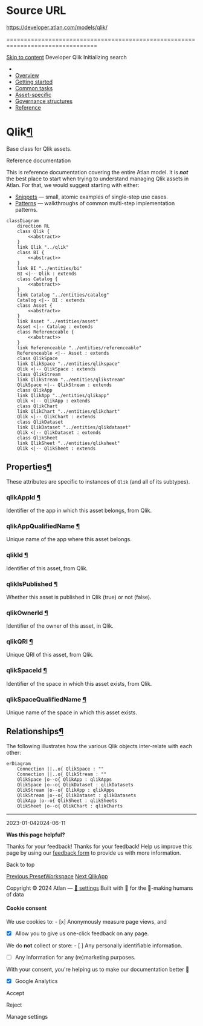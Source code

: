 # Source URL
https://developer.atlan.com/models/qlik/

================================================================================

<!--
canonical: https://developer.atlan.com/models/qlik/
meta-content-security-policy: object-src 'none'; base-uri 'self'; manifest-src 'self'; media-src 'self';
meta-description: Dear Developers
meta-generator: mkdocs-1.6.1, mkdocs-material-9.6.14
meta-og-description: Dear Developers
meta-og-image: https://developer.atlan.com/assets/images/social/models/qlik/index.png
meta-og-image-height: 630
meta-og-image-type: image/png
meta-og-image-width: 1200
meta-og-title: Qlik - Developer
meta-og-type: website
meta-og-url: https://developer.atlan.com/models/qlik/
meta-twitter:card: summary_large_image
meta-twitter:description: Dear Developers
meta-twitter:image: https://developer.atlan.com/assets/images/social/models/qlik/index.png
meta-twitter:title: Qlik - Developer
meta-viewport: width=device-width,initial-scale=1
title: Qlik - Developer
-->

[Skip to content](#qlik) Developer Qlik Initializing search 

* 
* [Overview](../..)
* [Getting started](../../getting-started/)
* [Common tasks](../../snippets/)
* [Asset\-specific](../../patterns/)
* [Governance structures](../../governance/)
* [Reference](../../reference/)

Qlik[¶](#qlik "Permanent link")
===============================

Base class for Qlik assets.

Reference documentation

This is reference documentation covering the entire Atlan model. It is ***not*** the best place to start when trying to understand managing Qlik assets in Atlan. For that, we would suggest starting with either:

* [Snippets](../../snippets/) — small, atomic examples of single\-step use cases.
* [Patterns](../../patterns/) — walkthroughs of common multi\-step implementation patterns.

```
classDiagram
    direction RL
    class Qlik {
        <<abstract>>
    }
    link Qlik "../qlik"
    class BI {
        <<abstract>>
    }
    link BI "../entities/bi"
    BI <|-- Qlik : extends
    class Catalog {
        <<abstract>>
    }
    link Catalog "../entities/catalog"
    Catalog <|-- BI : extends
    class Asset {
        <<abstract>>
    }
    link Asset "../entities/asset"
    Asset <|-- Catalog : extends
    class Referenceable {
        <<abstract>>
    }
    link Referenceable "../entities/referenceable"
    Referenceable <|-- Asset : extends
    class QlikSpace
    link QlikSpace "../entities/qlikspace"
    Qlik <|-- QlikSpace : extends
    class QlikStream
    link QlikStream "../entities/qlikstream"
    QlikSpace <|-- QlikStream : extends
    class QlikApp
    link QlikApp "../entities/qlikapp"
    Qlik <|-- QlikApp : extends
    class QlikChart
    link QlikChart "../entities/qlikchart"
    Qlik <|-- QlikChart : extends
    class QlikDataset
    link QlikDataset "../entities/qlikdataset"
    Qlik <|-- QlikDataset : extends
    class QlikSheet
    link QlikSheet "../entities/qliksheet"
    Qlik <|-- QlikSheet : extends
```

Properties[¶](#properties "Permanent link")
-------------------------------------------

These attributes are specific to instances of `Qlik` (and all of its subtypes).

### qlikAppId [¶](#qlikappid "Permanent link")

Identifier of the app in which this asset belongs, from Qlik.

### qlikAppQualifiedName [¶](#qlikappqualifiedname "Permanent link")

Unique name of the app where this asset belongs.

### qlikId [¶](#qlikid "Permanent link")

Identifier of this asset, from Qlik.

### qlikIsPublished [¶](#qlikispublished "Permanent link")

Whether this asset is published in Qlik (true) or not (false).

### qlikOwnerId [¶](#qlikownerid "Permanent link")

Identifier of the owner of this asset, in Qlik.

### qlikQRI [¶](#qlikqri "Permanent link")

Unique QRI of this asset, from Qlik.

### qlikSpaceId [¶](#qlikspaceid "Permanent link")

Identifier of the space in which this asset exists, from Qlik.

### qlikSpaceQualifiedName [¶](#qlikspacequalifiedname "Permanent link")

Unique name of the space in which this asset exists.

Relationships[¶](#relationships "Permanent link")
-------------------------------------------------

The following illustrates how the various Qlik objects inter\-relate with each other:

```
erDiagram
    Connection ||..o{ QlikSpace : ""
    Connection ||..o{ QlikStream : ""
    QlikSpace |o--o{ QlikApp : qlikApps
    QlikSpace |o--o{ QlikDataset : qlikDatasets
    QlikStream |o--o{ QlikApp : qlikApps
    QlikStream |o--o{ QlikDataset : qlikDatasets
    QlikApp |o--o{ QlikSheet : qlikSheets
    QlikSheet |o--o{ QlikChart : qlikCharts
```

---

2023\-01\-042024\-06\-11

**Was this page helpful?**

Thanks for your feedback! Thanks for your feedback! Help us improve this page by using our [feedback form](https://docs.google.com/forms/d/e/1FAIpQLScfoq7vqEn8S4QvN0ehPp0MRy6WYK5x-okJDqD69lHgoPPWtg/viewform?usp=pp_url&entry.1800719315=/models/qlik/) to provide us with more information. 

Back to top

[Previous PresetWorkspace](../entities/presetworkspace/) [Next QlikApp](../entities/qlikapp/) 

Copyright © 2024 Atlan — [🍪 settings](#__consent) 
Built with 💙 for the 🤖\-making humans of data 

#### Cookie consent

We use cookies to: - [x] Anonymously measure page views, and
- [x] Allow you to give us one\-click feedback on any page.

 We do **not** collect or store: - [ ] Any personally identifiable information.
- [ ] Any information for any (re)marketing purposes.

 With your consent, you're helping us to make our documentation better 💙

- [x] Google Analytics

Accept

Reject

Manage settings

